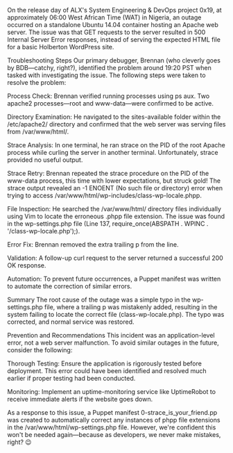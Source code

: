 On the release day of ALX's System Engineering & DevOps project 0x19, at approximately 06:00 West African Time (WAT) in Nigeria, an outage occurred on a standalone Ubuntu 14.04 container hosting an Apache web server. The issue was that GET requests to the server resulted in 500 Internal Server Error responses, instead of serving the expected HTML file for a basic Holberton WordPress site.

Troubleshooting Steps
Our primary debugger, Brennan (who cleverly goes by BDB—catchy, right?), identified the problem around 19:20 PST when tasked with investigating the issue. The following steps were taken to resolve the problem:

Process Check: Brennan verified running processes using ps aux. Two apache2 processes—root and www-data—were confirmed to be active.

Directory Examination: He navigated to the sites-available folder within the /etc/apache2/ directory and confirmed that the web server was serving files from /var/www/html/.

Strace Analysis: In one terminal, he ran strace on the PID of the root Apache process while curling the server in another terminal. Unfortunately, strace provided no useful output.

Strace Retry: Brennan repeated the strace procedure on the PID of the www-data process, this time with lower expectations, but struck gold! The strace output revealed an -1 ENOENT (No such file or directory) error when trying to access /var/www/html/wp-includes/class-wp-locale.phpp.

File Inspection: He searched the /var/www/html/ directory files individually using Vim to locate the erroneous .phpp file extension. The issue was found in the wp-settings.php file (Line 137, require_once(ABSPATH . WPINC . '/class-wp-locale.php');).

Error Fix: Brennan removed the extra trailing p from the line.

Validation: A follow-up curl request to the server returned a successful 200 OK response.

Automation: To prevent future occurrences, a Puppet manifest was written to automate the correction of similar errors.

Summary
The root cause of the outage was a simple typo in the wp-settings.php file, where a trailing p was mistakenly added, resulting in the system failing to locate the correct file (class-wp-locale.php). The typo was corrected, and normal service was restored.

Prevention and Recommendations
This incident was an application-level error, not a web server malfunction. To avoid similar outages in the future, consider the following:

Thorough Testing: Ensure the application is rigorously tested before deployment. This error could have been identified and resolved much earlier if proper testing had been conducted.

Monitoring: Implement an uptime-monitoring service like UptimeRobot to receive immediate alerts if the website goes down.

As a response to this issue, a Puppet manifest 0-strace_is_your_friend.pp was created to automatically correct any instances of phpp file extensions in the /var/www/html/wp-settings.php file. However, we're confident this won't be needed again—because as developers, we never make mistakes, right? :wink:
